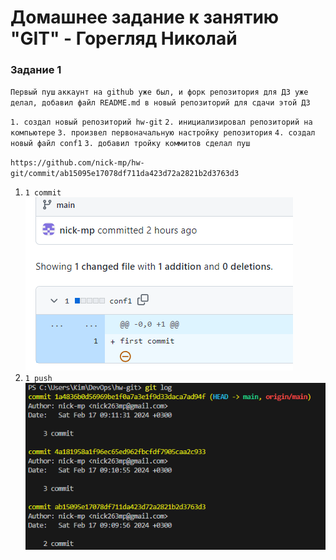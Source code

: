 # Домашнее задание к занятию "GIT" - Горегляд Николай



### Задание 1

`Первый пуш`
`аккаунт на github уже был, и форк репозитория для ДЗ уже делал, добавил файл README.md в новый репозиторий для сдачи этой ДЗ`

`1. создал новый репозиторий hw-git`
`2. инициализировал репозиторий на компьютере`
`3. произвел первоначальную настройку репозитория`
`4. создал новый файл conf1`
`3. добавил тройку коммитов сделал пуш`

`https://github.com/nick-mp/hw-git/commit/ab15095e17078df711da423d72a2821b2d3763d3`

1. `1 commit`
   ![commit](https://github.com/nick-mp/hw-git/blob/main/first_commit.png)
2. `1 push`
   ![push](https://github.com/nick-mp/hw-git/blob/main/1%20push.png)

